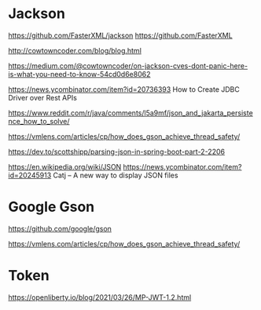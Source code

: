 # Jackson
https://github.com/FasterXML/jackson
https://github.com/FasterXML

http://cowtowncoder.com/blog/blog.html

https://medium.com/@cowtowncoder/on-jackson-cves-dont-panic-here-is-what-you-need-to-know-54cd0d6e8062

https://news.ycombinator.com/item?id=20736393 How to Create JDBC Driver over Rest APIs


https://www.reddit.com/r/java/comments/l5a9mf/json_and_jakarta_persistence_how_to_solve/

https://vmlens.com/articles/cp/how_does_gson_achieve_thread_safety/

https://dev.to/scottshipp/parsing-json-in-spring-boot-part-2-2206

https://en.wikipedia.org/wiki/JSON
https://news.ycombinator.com/item?id=20245913 Catj – A new way to display JSON files

# Google Gson
https://github.com/google/gson

https://vmlens.com/articles/cp/how_does_gson_achieve_thread_safety/

# Token
https://openliberty.io/blog/2021/03/26/MP-JWT-1.2.html